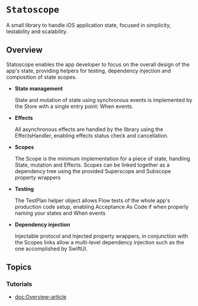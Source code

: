 # ``Statoscope``

A small library to handle iOS application state, focused in simplicity, testability and scalability.

## Overview

Statoscope enables the app developer to focus on the overall design of the app's state, providing helpers for testing, dependency injection and composition of state scopes.

* **State management**

    State and mutation of state using synchronous events is implemented by the Store with a single entry point: When events.

* **Effects**

    All asynchronous effects are handled by the library using the EffectsHandler, enabling effects status check and cancellation.

* **Scopes**

    The Scope is the minimum implementation for a piece of state, handling State, mutation and Effects. Scopes can be linked together as a dependency tree using the provided Superscope and Subscope property wrappers

* **Testing**

    The TestPlan helper object allows Flow tests of the whole app's production code setup, enabling Acceptance As Code if when properly naming your states and When events

* **Dependency injection**

    Injectable protocol and Injected property wrappers, in conjunction with the Scopes links allow a multi-level dependency injection such as the one accomplished by SwiftUI.

## Topics

### Tutorials

- <doc:Overview-article>

